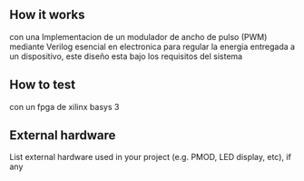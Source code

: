 <!---

This file is used to generate your project datasheet. Please fill in the information below and delete any unused
sections.

You can also include images in this folder and reference them in the markdown. Each image must be less than
512 kb in size, and the combined size of all images must be less than 1 MB.
-->

## How it works

con una Implementacion de un modulador de ancho de pulso (PWM) mediante Verilog esencial en electronica para regular la energia entregada a un dispositivo, este diseño esta bajo los requisitos del sistema

## How to test

con un fpga de xilinx basys 3

## External hardware

List external hardware used in your project (e.g. PMOD, LED display, etc), if any

